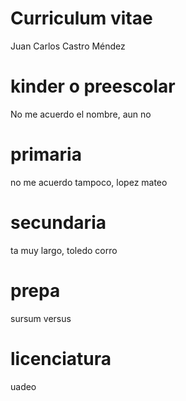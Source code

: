 # Curriculum vitae
Juan Carlos Castro Méndez

# kinder o preescolar
No me acuerdo el nombre, aun no

# primaria
no me acuerdo tampoco, lopez mateo

# secundaria
ta muy largo, toledo corro

# prepa
sursum versus

# licenciatura
uadeo

